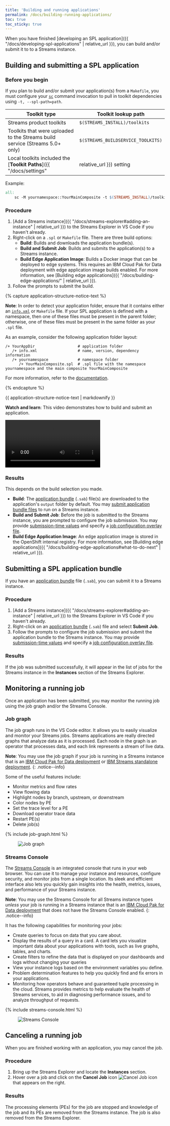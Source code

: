 ```yaml
---
title: 'Building and running applications'
permalink: /docs/building-running-applications/
toc: true
toc_sticky: true
---
```


When you have finished [developing an SPL application]({{ "/docs/developing-spl-applications" | relative_url }}), you can build and/or submit it to to a Streams instance.

## Building and submitting a SPL application

### Before you begin

If you plan to build and/or submit your application(s) from a `Makefile`, you must configure your [`sc`](https://www.ibm.com/support/knowledgecenter/en/SSCRJU_4.3.0/com.ibm.streams.ref.doc/doc/sc.html) command invocation to pull in toolkit dependencies using `-t, --spl-path=path`.

| Toolkit type                                                                 | Toolkit lookup path                |
| ---------------------------------------------------------------------------- | ---------------------------------- |
| Streams product toolkits                                                     | `$(STREAMS_INSTALL)/toolkits`      |
| Toolkits that were uploaded to the Streams build service (Streams 5.0+ only) | `$(STREAMS_BUILDSERVICE_TOOLKITS)` |
| Local toolkits included the [**Toolkit Paths**]({{ "/docs/settings"          | relative_url }}) setting           | `../toolkits` |

Example:

```makefile
all:
	sc -M yournamespace::YourMainComposite -t $(STREAMS_INSTALL)/toolkits:$(STREAMS_BUILDSERVICE_TOOLKITS):../toolkits
```

### Procedure

1.  [Add a Streams instance]({{ "/docs/streams-explorer#adding-an-instance" | relative_url }}) to the Streams Explorer in VS Code if you haven't already.
1.  Right-click on a `.spl` or `Makefile` file. There are three build options:
    - **Build**: Builds and downloads the application bundle(s).
    - **Build and Submit Job**: Builds and submits the application(s) to a Streams instance.
    - **Build Edge Application Image**: Builds a Docker image that can be deployed to edge systems. This requires an IBM Cloud Pak for Data deployment with edge application image builds enabled. For more information, see [Building edge applications]({{ "/docs/building-edge-applications/" | relative_url }}).
1.  Follow the prompts to submit the build.

{% capture application-structure-notice-text %}

**Note**: In order to detect your application folder, ensure that it contains either an [`info.xml`](https://www.ibm.com/support/knowledgecenter/en/SSCRJU_5.3/com.ibm.streams.dev.doc/doc/toolkitinformationmodelfile.html) or `Makefile` file. If your SPL application is defined with a namespace, then one of these files must be present in the parent folder; otherwise, one of these files must be present in the same folder as your `.spl` file.

As an example, consider the following application folder layout:

```
/+ YourAppDir                   # application folder
   /+ info.xml                  # name, version, dependency information
   /+ yournamespace             # namespace folder
      /+ YourMainComposite.spl  # .spl file with the namespace yournamespace and the main composite YourMainComposite
```

For more information, refer to the [documentation](https://www.ibm.com/support/knowledgecenter/en/SSCRJU_5.3/com.ibm.streams.dev.doc/doc/appdirlayout.html).

{% endcapture %}

<div class="notice--info">
  {{ application-structure-notice-text | markdownify }}
</div>

<div class="notice--video">
  <p><strong>Watch and learn</strong>: This video demonstrates how to build and submit an application.</p>
  <video class="tutorial-video" src="{{ site.videos.building_running_applications.build_submit_spl_application }}" controls></video>
</div>

### Results

This depends on the build selection you made.

- **Build**: The [application bundle](https://www.ibm.com/support/knowledgecenter/en/SSCRJU_5.3/com.ibm.streams.dev.doc/doc/applicationbundle.html) (`.sab`) file(s) are downloaded to the application's `output` folder by default. You may [submit application bundle files](#submitting-a-spl-application-bundle) to run on a Streams instance.
- **Build and Submit Job**: Before the job is submitted to the Streams instance, you are prompted to configure the job submission. You may provide [submission-time values](https://www.ibm.com/support/knowledgecenter/en/SSCRJU_5.3/com.ibm.streams.dev.doc/doc/submissionvalues.html) and specify a [job configuration overlay file](https://www.ibm.com/support/knowledgecenter/en/SSCRJU_5.3/com.ibm.streams.dev.doc/doc/dev_job_configuration_overlays.html).
- **Build Edge Application Image**: An edge application image is stored in the OpenShift internal registry. For more information, see [Building edge applications]({{ "/docs/building-edge-applications#what-to-do-next" | relative_url }}).

## Submitting a SPL application bundle

If you have an [application bundle](https://www.ibm.com/support/knowledgecenter/en/SSCRJU_5.3/com.ibm.streams.dev.doc/doc/applicationbundle.html) file (`.sab`), you can submit it to a Streams instance.

### Procedure

1.  [Add a Streams instance]({{ "/docs/streams-explorer#adding-an-instance" | relative_url }}) to the Streams Explorer in VS Code if you haven't already.
1.  Right-click on an [application bundle](https://www.ibm.com/support/knowledgecenter/en/SSCRJU_5.3/com.ibm.streams.dev.doc/doc/applicationbundle.html) (`.sab`) file and select **Submit Job**.
1.  Follow the prompts to configure the job submission and submit the application bundle to the Streams instance. You may provide [submission-time values](https://www.ibm.com/support/knowledgecenter/en/SSCRJU_5.3/com.ibm.streams.dev.doc/doc/submissionvalues.html) and specify a [job configuration overlay file](https://www.ibm.com/support/knowledgecenter/en/SSCRJU_5.3/com.ibm.streams.dev.doc/doc/dev_job_configuration_overlays.html).

### Results

If the job was submitted successfully, it will appear in the list of jobs for the Streams instance in the **Instances** section of the Streams Explorer.

## Monitoring a running job

Once an application has been submitted, you may monitor the running job using the job graph and/or the Streams Console.

### Job graph

The job graph runs in the VS Code editor. It allows you to easily visualize and monitor your Streams jobs. Streams applications are really directed graphs that analyze data as it is processed. Each node in the graph is an operator that processes data, and each link represents a stream of live data.

**Note**: You may use the job graph if your job is running in a Streams instance that is an [IBM Cloud Pak for Data deployment](https://www.ibm.com/support/producthub/icpdata/docs/content/SSQNUZ_current/cpd/svc/streams/developing-intro.html) or [IBM Streams standalone deployment](https://www.ibm.com/support/knowledgecenter/en/SSCRJU_5.2.0/com.ibm.streams.welcome.doc/doc/kc-homepage.html).
{: .notice--info}

Some of the useful features include:

- Monitor metrics and flow rates
- View flowing data
- Highlight nodes by branch, upstream, or downstream
- Color nodes by PE
- Set the trace level for a PE
- Download operator trace data
- Restart PE(s)
- Delete job(s)

{% include job-graph.html %}

<figure>
  <img src="{{ "/assets/images/building-running-applications/job-graph.png" | relative_url }}" alt="Job graph" title="Job graph">
</figure>

### Streams Console

The [Streams Console](https://www.ibm.com/support/knowledgecenter/en/SSCRJU_5.3/com.ibm.streams.welcome.doc/doc/console.html) is an integrated console that runs in your web browser. You can use it to manage your instance and resources, configure security, and monitor jobs from a single location. Its sleek and efficient interface also lets you quickly gain insights into the health, metrics, issues, and performance of your Streams instance.

**Note**: You may use the Streams Console for all Streams instance types _unless_ your job is running in a Streams instance that is an [IBM Cloud Pak for Data deployment](https://www.ibm.com/support/producthub/icpdata/docs/content/SSQNUZ_current/cpd/svc/streams/developing-intro.html) that does not have the Streams Console enabled.
{: .notice--info}

It has the following capabilities for monitoring your jobs:

- Create queries to focus on data that you care about.
- Display the results of a query in a card. A card lets you visualize important data about your applications with tools, such as live graphs, tables, and charts.
- Create filters to refine the data that is displayed on your dashboards and logs without changing your queries
- View your instance logs based on the environment variables you define.
- Problem determination features to help you quickly find and fix errors in your applications.
- Monitoring how operators behave and guaranteed tuple processing in the cloud. Streams provides metrics to help evaluate the health of Streams services, to aid in diagnosing performance issues, and to analyze throughput of requests.

{% include streams-console.html %}

<figure>
  <img src="{{ "/assets/images/building-running-applications/streams-console.png" | relative_url }}" alt="Streams Console" title="Streams Console">
</figure>

## Canceling a running job

When you are finished working with an application, you may cancel the job.

### Procedure

1.  Bring up the Streams Explorer and locate the **Instances** section.
1.  Hover over a job and click on the **Cancel Job** icon <img src="{{ site.github_icon_prefix }}/delete.svg?raw=true" alt="Cancel Job icon" title="Cancel Job" class="editor-button"> that appears on the right.

### Results

The processing elements (PEs) for the job are stopped and knowledge of the job and its PEs are removed from the Streams instance. The job is also removed from the Streams Explorer.
